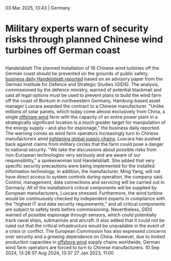 03 Mar 2025, 13:43
| 
Germany
# Military experts warn of security risks through planned Chinese wind turbines off German coast
## 
Handelsblatt 
The planned installation of 16 Chinese wind turbines off the German coast should be prevented on the grounds of public safety, [business daily Handelsblatt reported](https://www.handelsblatt.com/unternehmen/energie/windraeder-aus-china-militaerexperten-warnen-vor-spionage/100109846.html) based on an advisory paper from the German Institute for Defence and Strategic Studies (GIDS).
The analysis, commissioned by the defence ministry, warned of potential blackmail and said all legal options must be used to prevent plans to build the wind farm off the coast of Borkum in northwestern Germany. Hamburg-based asset manager Luxcara awarded the contract to a Chinese manufacturer.
"Unlike millions of solar panels, which today come almost exclusively from China, a single [offshore wind](https://www.cleanenergywire.org/glossary/letter_o#offshore_wind) farm with the capacity of an entire power plant in a strategically significant location is a much greater target for manipulation of the energy supply – and also for espionage," the business daily reported. The warning comes as wind farm operators increasingly turn to Chinese manufacturers amid [tightening global supply chains](https://www.cleanenergywire.org/factsheets/german-onshore-wind-power-output-business-and-perspectives).
Luxcara has pushed back against claims from military circles that the farm could pose a danger to national security. "We take the discussions about possible risks from non-European technologies very seriously and are aware of our responsibility," a spokeswoman told Handelsblatt. She added that very specific security precautions were being implemented for the installed information technology. In addition, the manufacturer, Ming Yang, will not have direct access to system controls during operation, the company said. Control, management, data connections and servicing will be carried out in Germany.
All of the installation’s critical components will be supplied by European manufacturers, Luxcara stressed. Furthermore, the wind turbine would be continuously checked by independent experts in compliance with the "highest IT and data security requirements," and all critical components are subject to safety tests before commissioning.
Nevertheless, GIDS warned of possible espionage through sensors, which could potentially track naval ships, submarines and aircraft. It also added that it could not be ruled out that the critical infrastructure would be unavailable in the event of a crisis or conflict. The European Commission has also expressed concerns over security and a growing dependence on China. However, due to limited production capacities in [offshore wind](https://www.cleanenergywire.org/glossary/letter_o#offshore_wind) supply chains worldwide, German wind farm operators are forced to turn to Chinese manufacturers.
10 Sep 2024, 13:28
07 Aug 2024, 13:37
27 Jan 2023, 11:00